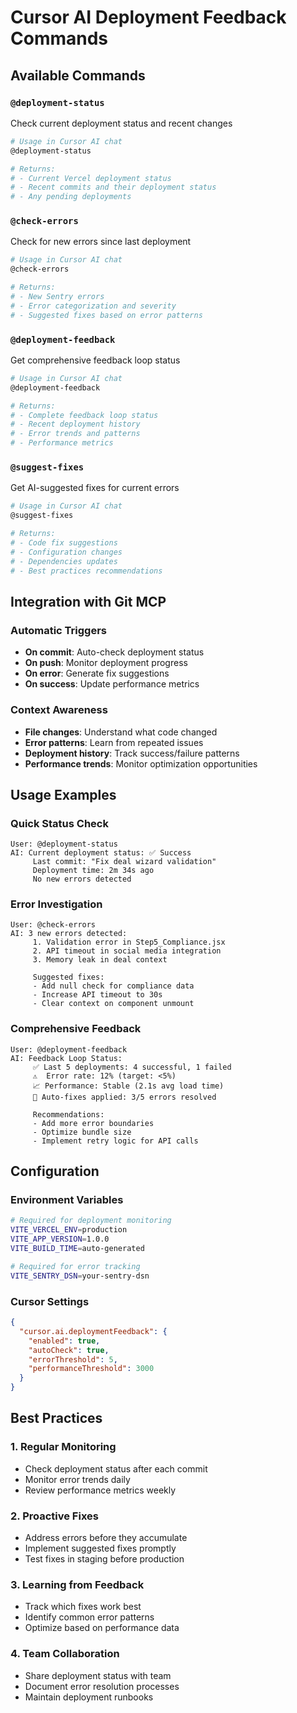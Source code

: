 # Cursor AI Deployment Feedback Commands

## Available Commands

### `@deployment-status`
Check current deployment status and recent changes
```bash
# Usage in Cursor AI chat
@deployment-status

# Returns:
# - Current Vercel deployment status
# - Recent commits and their deployment status
# - Any pending deployments
```

### `@check-errors`
Check for new errors since last deployment
```bash
# Usage in Cursor AI chat
@check-errors

# Returns:
# - New Sentry errors
# - Error categorization and severity
# - Suggested fixes based on error patterns
```

### `@deployment-feedback`
Get comprehensive feedback loop status
```bash
# Usage in Cursor AI chat
@deployment-feedback

# Returns:
# - Complete feedback loop status
# - Recent deployment history
# - Error trends and patterns
# - Performance metrics
```

### `@suggest-fixes`
Get AI-suggested fixes for current errors
```bash
# Usage in Cursor AI chat
@suggest-fixes

# Returns:
# - Code fix suggestions
# - Configuration changes
# - Dependencies updates
# - Best practices recommendations
```

## Integration with Git MCP

### Automatic Triggers
- **On commit**: Auto-check deployment status
- **On push**: Monitor deployment progress
- **On error**: Generate fix suggestions
- **On success**: Update performance metrics

### Context Awareness
- **File changes**: Understand what code changed
- **Error patterns**: Learn from repeated issues
- **Deployment history**: Track success/failure patterns
- **Performance trends**: Monitor optimization opportunities

## Usage Examples

### Quick Status Check
```
User: @deployment-status
AI: Current deployment status: ✅ Success
     Last commit: "Fix deal wizard validation"
     Deployment time: 2m 34s ago
     No new errors detected
```

### Error Investigation
```
User: @check-errors
AI: 3 new errors detected:
     1. Validation error in Step5_Compliance.jsx
     2. API timeout in social media integration
     3. Memory leak in deal context
     
     Suggested fixes:
     - Add null check for compliance data
     - Increase API timeout to 30s
     - Clear context on component unmount
```

### Comprehensive Feedback
```
User: @deployment-feedback
AI: Feedback Loop Status:
     ✅ Last 5 deployments: 4 successful, 1 failed
     ⚠️  Error rate: 12% (target: <5%)
     📈 Performance: Stable (2.1s avg load time)
     🔄 Auto-fixes applied: 3/5 errors resolved
     
     Recommendations:
     - Add more error boundaries
     - Optimize bundle size
     - Implement retry logic for API calls
```

## Configuration

### Environment Variables
```bash
# Required for deployment monitoring
VITE_VERCEL_ENV=production
VITE_APP_VERSION=1.0.0
VITE_BUILD_TIME=auto-generated

# Required for error tracking
VITE_SENTRY_DSN=your-sentry-dsn
```

### Cursor Settings
```json
{
  "cursor.ai.deploymentFeedback": {
    "enabled": true,
    "autoCheck": true,
    "errorThreshold": 5,
    "performanceThreshold": 3000
  }
}
```

## Best Practices

### 1. Regular Monitoring
- Check deployment status after each commit
- Monitor error trends daily
- Review performance metrics weekly

### 2. Proactive Fixes
- Address errors before they accumulate
- Implement suggested fixes promptly
- Test fixes in staging before production

### 3. Learning from Feedback
- Track which fixes work best
- Identify common error patterns
- Optimize based on performance data

### 4. Team Collaboration
- Share deployment status with team
- Document error resolution processes
- Maintain deployment runbooks
